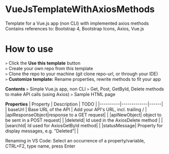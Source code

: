 # VueJsTemplateWithAxiosMethods
Template for a Vue.js app (non CLI) with implemented axios methods
Contains references to: Bootstrap 4, Bootstrap Icons, Axios, Vue.js

# How to use

`>` Click the **Use this template** button  
`>` Create your own repo from this template  
`>` Clone the repo to your machine (git clone repo-url, or through your IDE)  
`>` **Customize template:** Rename properties, rewrite methods to fit your app  

**Contents**
`>` Simple Vue.js app, non CLI
`>` Get, Post, GetById, Delete methods to make API calls (using Axios)
`>` Sample HTML page

**Properties**
| Property | Description | TODO |
|----------|-------------|------|
| baseUrl | Base URL of the API | Add your API's URL, incl. trailing / |
|apiResponseObject|response to a GET request| |
|apiNewObject| object to be sent in a POST request| |
|deleteId| Id used in the AxiosDelete method | |
|searchId| Id used for AxiosGetById method| |
|statusMessage| Property for display messages, e.g. "Deleted"| |

Renaming in VS Code: Select an occurrence of a property/variable, CTRL+F2, type name, press Enter
